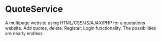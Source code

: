 # QuoteService
A multipage website using HTML/CSS/JS/AJAX/PHP for a quotations website. Add quotes, delete. Register, Login functionality. The possibilities are nearly endless. 
